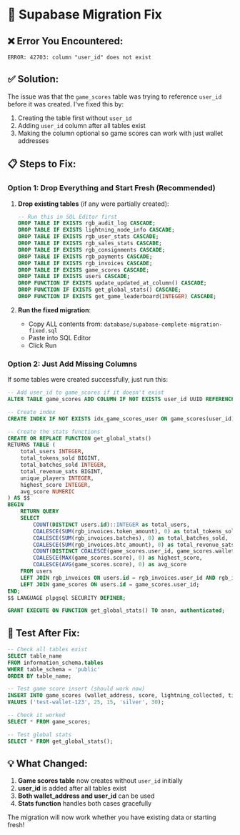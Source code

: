 # 🔧 Supabase Migration Fix

## ❌ Error You Encountered:
```
ERROR: 42703: column "user_id" does not exist
```

## ✅ Solution:

The issue was that the `game_scores` table was trying to reference `user_id` before it was created. I've fixed this by:

1. Creating the table first without `user_id`
2. Adding `user_id` column after all tables exist
3. Making the column optional so game scores can work with just wallet addresses

## 📋 Steps to Fix:

### Option 1: Drop Everything and Start Fresh (Recommended)

1. **Drop existing tables** (if any were partially created):
   ```sql
   -- Run this in SQL Editor first
   DROP TABLE IF EXISTS rgb_audit_log CASCADE;
   DROP TABLE IF EXISTS lightning_node_info CASCADE;
   DROP TABLE IF EXISTS rgb_user_stats CASCADE;
   DROP TABLE IF EXISTS rgb_sales_stats CASCADE;
   DROP TABLE IF EXISTS rgb_consignments CASCADE;
   DROP TABLE IF EXISTS rgb_payments CASCADE;
   DROP TABLE IF EXISTS rgb_invoices CASCADE;
   DROP TABLE IF EXISTS game_scores CASCADE;
   DROP TABLE IF EXISTS users CASCADE;
   DROP FUNCTION IF EXISTS update_updated_at_column() CASCADE;
   DROP FUNCTION IF EXISTS get_global_stats() CASCADE;
   DROP FUNCTION IF EXISTS get_game_leaderboard(INTEGER) CASCADE;
   ```

2. **Run the fixed migration**:
   - Copy ALL contents from: `database/supabase-complete-migration-fixed.sql`
   - Paste into SQL Editor
   - Click Run

### Option 2: Just Add Missing Columns

If some tables were created successfully, just run this:

```sql
-- Add user_id to game_scores if it doesn't exist
ALTER TABLE game_scores ADD COLUMN IF NOT EXISTS user_id UUID REFERENCES users(id);

-- Create index
CREATE INDEX IF NOT EXISTS idx_game_scores_user ON game_scores(user_id);

-- Create the stats functions
CREATE OR REPLACE FUNCTION get_global_stats()
RETURNS TABLE (
    total_users INTEGER,
    total_tokens_sold BIGINT,
    total_batches_sold INTEGER,
    total_revenue_sats BIGINT,
    unique_players INTEGER,
    highest_score INTEGER,
    avg_score NUMERIC
) AS $$
BEGIN
    RETURN QUERY
    SELECT 
        COUNT(DISTINCT users.id)::INTEGER as total_users,
        COALESCE(SUM(rgb_invoices.token_amount), 0) as total_tokens_sold,
        COALESCE(SUM(rgb_invoices.batches), 0) as total_batches_sold,
        COALESCE(SUM(rgb_invoices.btc_amount), 0) as total_revenue_sats,
        COUNT(DISTINCT COALESCE(game_scores.user_id, game_scores.wallet_address::uuid))::INTEGER as unique_players,
        COALESCE(MAX(game_scores.score), 0) as highest_score,
        COALESCE(AVG(game_scores.score), 0) as avg_score
    FROM users
    LEFT JOIN rgb_invoices ON users.id = rgb_invoices.user_id AND rgb_invoices.status = 'delivered'
    LEFT JOIN game_scores ON users.id = game_scores.user_id;
END;
$$ LANGUAGE plpgsql SECURITY DEFINER;

GRANT EXECUTE ON FUNCTION get_global_stats() TO anon, authenticated;
```

## 🧪 Test After Fix:

```sql
-- Check all tables exist
SELECT table_name 
FROM information_schema.tables 
WHERE table_schema = 'public'
ORDER BY table_name;

-- Test game score insert (should work now)
INSERT INTO game_scores (wallet_address, score, lightning_collected, tier_unlocked, game_duration)
VALUES ('test-wallet-123', 25, 15, 'silver', 30);

-- Check it worked
SELECT * FROM game_scores;

-- Test global stats
SELECT * FROM get_global_stats();
```

## 💡 What Changed:

1. **Game scores table** now creates without `user_id` initially
2. **user_id** is added after all tables exist
3. **Both wallet_address and user_id** can be used
4. **Stats function** handles both cases gracefully

The migration will now work whether you have existing data or starting fresh!
